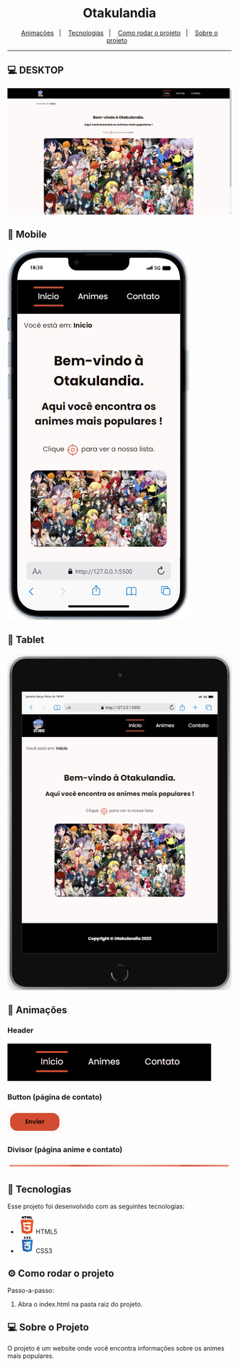 <h1 align="center"> Otakulandia </h1>

<div align="center">
  <a href="#-animações">Animações</a>&nbsp;&nbsp;&nbsp;|&nbsp;&nbsp;&nbsp;
  <a href="#-tecnologias">Tecnologias</a>&nbsp;&nbsp;&nbsp;|&nbsp;&nbsp;&nbsp;
    <a href="#-como-rodar-o-projeto">Como rodar o projeto</a>&nbsp;&nbsp;&nbsp;|&nbsp;&nbsp;&nbsp;
  <a href="#-sobre-o-projeto">Sobre o projeto</a>&nbsp;&nbsp;&nbsp;
</div>

<hr />

## 💻 DESKTOP

<div align="center" style="margin-top: 20px;">
  <img alt="landing page do site" src="./assets/new-images/landing-page-desktop.jpg"/>
</div>

## 📱 Mobile

<div style="margin-top: 20px;">
  <img alt="landing page do site" src="./assets/new-images/landing-page-mobile.jpg"/>
</div>

## 📱 Tablet

<div style="margin-top: 20px;">
  <img alt="landing page do site" src="./assets/new-images/landing-page-tablet.jpg"/>
</div>

## 🥳 Animações

### Header

<div style="margin-top: 20px;">
  <img alt="landing page do site" src="./assets/gifs/header-animation.gif"/>
</div>

### Button (página de contato)

<div style="margin-top: 20px;">
  <img alt="landing page do site" src="./assets/gifs/button-animation.gif"/>
</div>

### Divisor (página anime e contato)

<div style="margin-top: 20px;">
  <img alt="landing page do site" src="./assets/gifs/divisor-animation.gif"/>
</div>

## 🚀 Tecnologias

Esse projeto foi desenvolvido com as seguintes tecnologias:

- <img alt="html5" width="40px" src="./assets/new-images/html.png">HTML5</img>
- <img alt="css3" width="40px" src="./assets/new-images/css.png">CSS3</img>

## ⚙️ Como rodar o projeto

Passo-a-passo:

1. Abra o index.html na pasta raiz do projeto.

## 💻 Sobre o Projeto

O projeto é um website onde você encontra informações sobre os animes mais populares.
